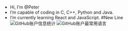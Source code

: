 
- Hi, I’m @Peter
- I’m capable of coding in C, C++, Python and Java.
- I’m currently learning React and JavaScript.
#New Line
![GitHub账户信息统计](https://github-stats.ubrong.com/api?username=PetYin&show_icons=true&theme=default)
![GitHub账户最常用语言](https://github-stats.ubrong.com/api/top-langs/?username=PetYin&layout=compact&theme=default)
